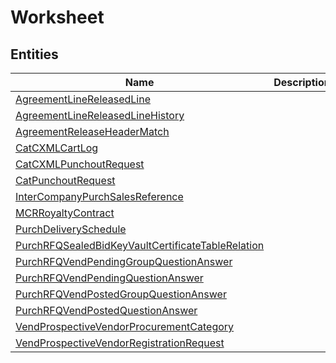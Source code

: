 
# Worksheet


## Entities

|Name|Description|
|---|---|
|[AgreementLineReleasedLine](AgreementLineReleasedLine.cdm.json)||
|[AgreementLineReleasedLineHistory](AgreementLineReleasedLineHistory.cdm.json)||
|[AgreementReleaseHeaderMatch](AgreementReleaseHeaderMatch.cdm.json)||
|[CatCXMLCartLog](CatCXMLCartLog.cdm.json)||
|[CatCXMLPunchoutRequest](CatCXMLPunchoutRequest.cdm.json)||
|[CatPunchoutRequest](CatPunchoutRequest.cdm.json)||
|[InterCompanyPurchSalesReference](InterCompanyPurchSalesReference.cdm.json)||
|[MCRRoyaltyContract](MCRRoyaltyContract.cdm.json)||
|[PurchDeliverySchedule](PurchDeliverySchedule.cdm.json)||
|[PurchRFQSealedBidKeyVaultCertificateTableRelation](PurchRFQSealedBidKeyVaultCertificateTableRelation.cdm.json)||
|[PurchRFQVendPendingGroupQuestionAnswer](PurchRFQVendPendingGroupQuestionAnswer.cdm.json)||
|[PurchRFQVendPendingQuestionAnswer](PurchRFQVendPendingQuestionAnswer.cdm.json)||
|[PurchRFQVendPostedGroupQuestionAnswer](PurchRFQVendPostedGroupQuestionAnswer.cdm.json)||
|[PurchRFQVendPostedQuestionAnswer](PurchRFQVendPostedQuestionAnswer.cdm.json)||
|[VendProspectiveVendorProcurementCategory](VendProspectiveVendorProcurementCategory.cdm.json)||
|[VendProspectiveVendorRegistrationRequest](VendProspectiveVendorRegistrationRequest.cdm.json)||
